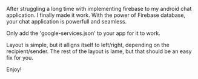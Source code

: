 After struggling a long time with implementing firebase to my android chat 
application. I finally made it work. With the power of Firebase database, 
your chat application is powerfull and seamless.

Only add the 'google-services.json' to your app for it to work.

Layout is simple, but it alligns itself to left/right, depending on the 
recipient/sender. The rest of the layout is lame, but that should be an easy 
fix for you. 

Enjoy!
